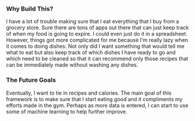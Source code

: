 ### Why Build This?
I have a lot of trouble making sure that I eat everything that I buy from a grocery store. Sure there are tons of apps out there that can just keep track of when my food is going to expire. I could even just do it in a spreadsheet. However, things got more complicated for me because I'm really lazy when it comes to doing dishes. Not only did I want something that would tell me what to eat but also keep track of which dishes I have ready to go and which need to be cleaned so that it can recommend only those recipes that can be immediately made without washing any dishes.

### The Future Goals
Eventually, I want to tie in recipes and calories. The main goal of this framework is to make sure that I start eating good and it compliments my efforts made in the gym. Perhaps as more data is entered, I can start to use some of machine learning to help further improve. 
